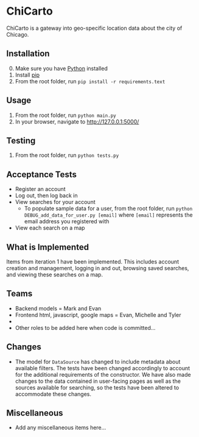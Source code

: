 # ChiCarto
ChiCarto is a gateway into geo-specific location data about the city of Chicago.

## Installation
0. Make sure you have [Python](https://www.python.org/downloads/) installed
1. Install [pip](https://pip.pypa.io/en/stable/installing/)
2. From the root folder, run `pip install -r requirements.text`

## Usage
1. From the root folder, run `python main.py`
2. In your browser, navigate to http://127.0.0.1:5000/

## Testing
1. From the root folder, run `python tests.py`

## Acceptance Tests
* Register an account
* Log out, then log back in
* View searches for your account
  * To populate sample data for a user, from the root folder, run `python DEBUG_add_data_for_user.py [email]` where `[email]` represents the email address you registered with
* View each search on a map

## What is Implemented
Items from iteration 1 have been implemented. This includes account creation and management, logging in and out, browsing saved searches, and viewing these searches on a map.

## Teams
* Backend models = Mark and Evan
* Frontend html, javascript, google maps = Evan, Michelle and Tyler
* 
* Other roles to be added here when code is committed...

## Changes
* The model for `DataSource` has changed to include metadata about available filters. The tests have been changed accordingly to account for the additional requirements of the constructor. We have also made changes to the data contained in user-facing pages as well as the sources available for searching, so the tests have been altered to accommodate these changes.

## Miscellaneous
* Add any miscellaneous items here...

